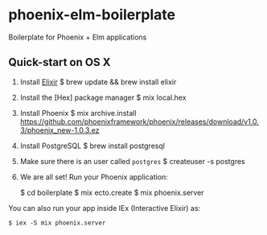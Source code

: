 # phoenix-elm-boilerplate

Boilerplate for Phoenix + Elm applications

## Quick-start on OS X

1. Install [Elixir](http://elixir-lang.org/install.html)
	$ brew update && brew install elixir

2. Install the [Hex] package manager
	$ mix local.hex

3. Install Phoenix
	$ mix archive.install https://github.com/phoenixframework/phoenix/releases/download/v1.0.3/phoenix_new-1.0.3.ez

4. Install PostgreSQL
	$ brew install postgresql

5. Make sure there is an user called `postgres`
	$ createuser -s postgres

6. We are all set! Run your Phoenix application:

    $ cd boilerplate
    $ mix ecto.create
    $ mix phoenix.server

You can also run your app inside IEx (Interactive Elixir) as:

    $ iex -S mix phoenix.server
